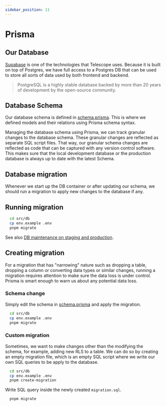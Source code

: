 ```yaml
---
sidebar_position: 11
---
```


# Prisma

## Our Database

[Supabase](./supabase.md) is one of the technologies that Telescope uses. Because it is built on top of Postgres, we have full access to a Postgres DB that can be used to store all sorts of data used by both frontend and backend.

> PostgreSQL is a highly stable database backed by more than 20 years of development by the open-source community.

## Database Schema

Our database schema is defined in [schema.prisma](https://github.com/Seneca-CDOT/telescope/blob/master/src/db/prisma/schema.prisma). This is where we defined models and their relations using Prisma schema syntax.

Managing the database schema using Prisma, we can track granular changes to the database schema. These granular changes are reflected as separate SQL script files. That way, our granular schema changes are reflected as code that can be captured with any version control software. This makes sure that the local development database or the production database is always up to date with the latest Schema.

## Database migration

Whenever we start up the DB container or after updating our schema, we should run a migration to apply new changes to the database if any.

## Running migration

```bash
  cd src/db
  cp env.example .env
  pnpm migrate
```

See also [DB maintenance on staging and production](../contributing/database-maintenance.md).

## Creating migration

For a migration that has "narrowing" nature such as dropping a table, dropping a column or converting data types or similar changes, running a migration requires attention to make sure the data loss is under control. Prisma is smart enough to warn us about any potential data loss.

### Schema change

Simply edit the schema in [schema.prisma](https://github.com/Seneca-CDOT/telescope/blob/master/src/db/prisma/schema.prisma) and apply the migration.

```bash
  cd src/db
  cp env.example .env
  pnpm migrate
```

### Custom migration

Sometimes, we want to make changes other than the modifying the schema, for example, adding new RLS to a table. We can do so by creating an empty migration file, which is an empty SQL script where we write our own SQL queries to be apply to the database.

```bash
  cd src/db
  cp env.example .env
  pnpm create-migration
```

Write SQL query inside the newly created `migration.sql`.

```bash
  pnpm migrate
```
